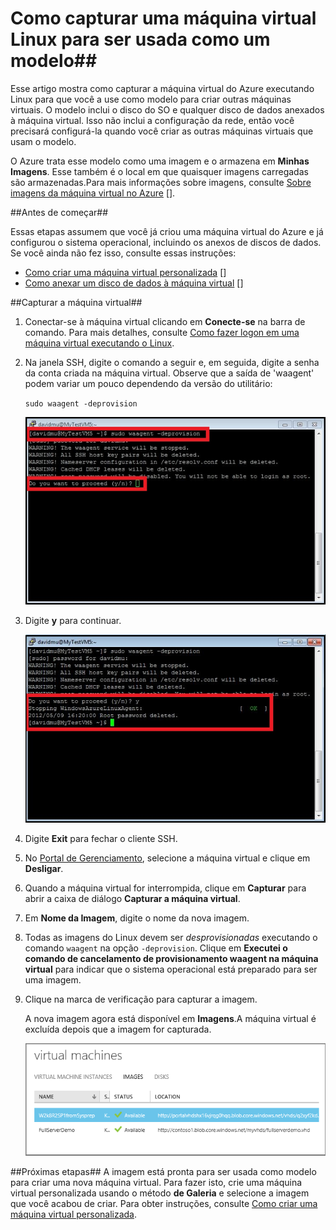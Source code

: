 ﻿<properties urlDisplayName="Capture an image" pageTitle="Capturar imagens de máquinas virtuais que executam Linux" metaKeywords="Azure Linux vm, Linux vm" description="Learn how to capture an image of an Azure virtual machine (VM) running Linux. " metaCanonical="" services="virtual-machines" documentationCenter="" title="How to Capture an Image of a Virtual Machine Running Linux" authors="kathydav" solutions="" manager="timlt" editor="tysonn" />

<tags ms.service="virtual-machines" ms.workload="infrastructure-services" ms.tgt_pltfrm="vm-linux" ms.devlang="na" ms.topic="article" ms.date="11/25/2014" ms.author="kathydav" />


# Como capturar uma máquina virtual Linux para ser usada como um modelo##

Esse artigo mostra como capturar a máquina virtual do Azure executando Linux para que você a use como modelo para criar outras máquinas virtuais. O modelo inclui o disco do SO e qualquer disco de dados anexados à máquina virtual. Isso não inclui a configuração da rede, então você precisará configurá-la quando você criar as outras máquinas virtuais que usam o modelo.

O Azure trata esse modelo como uma imagem e o armazena em **Minhas Imagens**. Esse também é o local em que quaisquer imagens carregadas são armazenadas.Para mais informações sobre imagens, consulte [Sobre imagens da máquina virtual no Azure] [].

##Antes de começar##

Essas etapas assumem que você já criou uma máquina virtual do Azure e já configurou o sistema operacional, incluindo os anexos de discos de dados. Se você ainda não fez isso, consulte essas instruções:

- [Como criar uma máquina virtual personalizada] []
- [Como anexar um disco de dados à máquina virtual] []

##Capturar a máquina virtual##

1. Conectar-se à máquina virtual clicando em **Conecte-se** na barra de comando. Para mais detalhes, consulte [ Como fazer logon em uma máquina virtual executando o Linux][].

2. Na janela SSH, digite o comando a seguir e, em seguida, digite a senha da conta criada na máquina virtual.  Observe que a saída de 'waagent' podem variar um pouco dependendo da versão do utilitário:

	`sudo waagent -deprovision`

	![Deprovision the virtual machine](./media/virtual-machines-linux-capture-image/LinuxDeprovision.png)


3. Digite **y** para continuar.

	![Deprovision of virtual machine successful](./media/virtual-machines-linux-capture-image/LinuxDeprovision2.png)

4. Digite **Exit** para fechar o cliente SSH.

5. No [Portal de Gerenciamento](http://manage.windowsazure.com), selecione a máquina virtual e clique em **Desligar**.

6. Quando a máquina virtual for interrompida, clique em **Capturar** para abrir a caixa de diálogo **Capturar a máquina virtual**.

7.	Em **Nome da Imagem**, digite o nome da nova imagem.

8.	Todas as imagens do Linux devem ser *desprovisionadas* executando o comando `waagent` na opção `-deprovision`. Clique em **Executei o comando de cancelamento de provisionamento waagent na máquina virtual** para indicar que o sistema operacional está preparado para ser uma imagem.

9.	Clique na marca de verificação para capturar a imagem.

	A nova imagem agora está disponível em **Imagens**.A máquina virtual é excluída depois que a imagem for capturada.

	![Image capture successful](./media/virtual-machines-linux-capture-image/VMCapturedImageAvailable.png)

##Próximas etapas##
A imagem está pronta para ser usada como modelo para criar uma nova máquina virtual. Para fazer isto, crie uma máquina virtual personalizada usando o método **de Galeria** e selecione a imagem que você acabou de criar. Para obter instruções, consulte [Como criar uma máquina virtual personalizada][].
	
[Como fazer logon em uma máquina virtual executando o Linux]: ../virtual-machines-linux-how-to-log-on
[Sobre imagens da máquina virtual no Azure]: http://msdn.microsoft.com/pt-br/library/azure/dn790290.aspx
[Como criar uma máquina virtual personalizada]: ../virtual-machines-create-custom/
[Como anexar um disco de dados à máquina virtual]: ../storage-windows-attach-disk/


<!--HONumber=35.1-->
